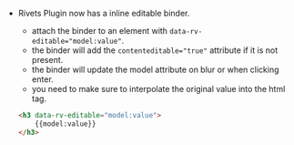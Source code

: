 * Rivets Plugin now has a inline editable binder.
    * attach the binder to an element with `data-rv-editable="model:value"`.
    * the binder will add the `contenteditable="true"` attribute if it is not present.
    * the binder will update the model attribute on blur or when clicking enter.
    * you need to make sure to interpolate the original value into the html tag.

    ```html
    <h3 data-rv-editable="model:value">
        {{model:value}}
    </h3>
    ```